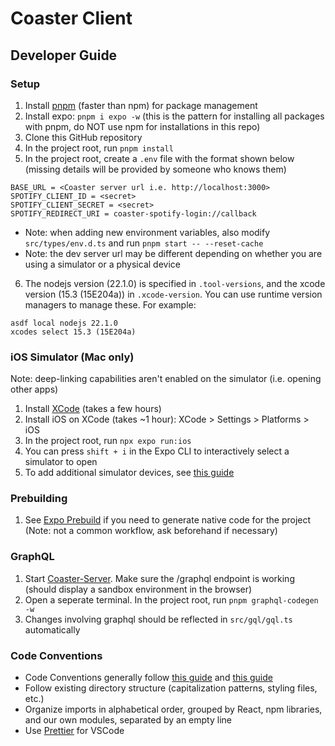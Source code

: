 # Coaster Client
## Developer Guide
### Setup
1. Install [pnpm](https://pnpm.io/installation) (faster than npm) for package management
2. Install expo: `pnpm i expo -w` (this is the pattern for installing all packages with pnpm, do NOT use npm for installations in this repo)
3. Clone this GitHub repository
4. In the project root, run `pnpm install`
5. In the project root, create a `.env` file with the format shown below (missing details will be provided by someone who knows them)
```
BASE_URL = <Coaster server url i.e. http://localhost:3000>
SPOTIFY_CLIENT_ID = <secret>
SPOTIFY_CLIENT_SECRET = <secret>
SPOTIFY_REDIRECT_URI = coaster-spotify-login://callback
```
- Note: when adding new environment variables, also modify `src/types/env.d.ts` and run `pnpm start -- --reset-cache`
- Note: the dev server url may be different depending on whether you are using a simulator or a physical device
6. The nodejs version (22.1.0) is specified in `.tool-versions`, and the xcode version (15.3 (15E204a)) in `.xcode-version`. You can use runtime version managers to manage these. For example: 
```
asdf local nodejs 22.1.0
xcodes select 15.3 (15E204a)
```

### iOS Simulator (Mac only)
Note: deep-linking capabilities aren't enabled on the simulator (i.e. opening other apps)
1. Install [XCode](https://developer.apple.com/xcode/) (takes a few hours)
2. Install iOS on XCode (takes ~1 hour): XCode > Settings > Platforms > iOS
3. In the project root, run `npx expo run:ios`
4. You can press `shift + i` in the Expo CLI to interactively select a simulator to open
5. To add additional simulator devices, see [this guide](https://developer.apple.com/documentation/safari-developer-tools/adding-additional-simulators)

### Prebuilding
1. See [Expo Prebuild](https://docs.expo.dev/workflow/prebuild/) if you need to generate native code for the project (Note: not a common workflow, ask beforehand if necessary)

### GraphQL 
1. Start [Coaster-Server](https://github.com/jason-shang/Coaster-Server). Make sure the /graphql endpoint is working (should display a sandbox environment in the browser)
2. Open a seperate terminal. In the project root, run `pnpm graphql-codegen -w`
3. Changes involving graphql should be reflected in `src/gql/gql.ts` automatically

### Code Conventions
- Code Conventions generally follow [this guide](https://medium.com/@mahesh.nagpure.mailbox/react-native-coding-standard-structure-ab5c5f9e6784) and [this guide](https://gilshaan.medium.com/react-native-coding-standards-and-best-practices-5b4b5c9f4076)
- Follow existing directory structure (capitalization patterns, styling files, etc.)
- Organize imports in alphabetical order, grouped by React, npm libraries, and our own modules, separated by an empty line
- Use [Prettier](https://marketplace.visualstudio.com/items?itemName=esbenp.prettier-vscode) for VSCode
